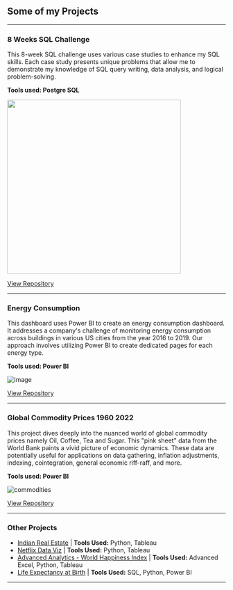 ## Some of my Projects

---

### 8 Weeks SQL Challenge

This 8-week SQL challenge uses various case studies to enhance my SQL skills. Each case study presents unique problems that allow me to demonstrate my knowledge of SQL query writing, data analysis, and logical problem-solving.

**Tools used: Postgre SQL**

<img src = "https://github.com/user-attachments/assets/2776ba14-3402-4657-8ad1-b157cca03021" width width="500" height="400" />


[View Repository](https://github.com/keshavdewan/8-Weeks-SQL-Challenge/tree/main)

---
### Energy Consumption
This dashboard uses Power BI to create an energy consumption dashboard. It addresses a company's challenge of monitoring energy consumption across buildings in various US cities from the year 2016 to 2019. Our approach involves utilizing Power BI to create dedicated pages for each energy type.

**Tools used: Power BI**

![image](https://github.com/user-attachments/assets/32157a7d-9842-40c0-ad46-1404082e5f87)


[View Repository](https://github.com/keshavdewan/Energy-Consumption)

---
### Global Commodity Prices 1960 2022
This project dives deeply into the nuanced world of global commodity prices namely Oil, Coffee, Tea and Sugar. This "pink sheet" data from the World Bank paints a vivid picture of economic dynamics. These data are potentially useful for applications on data gathering, inflation adjustments, indexing, cointegration, general economic riff-raff, and more.

**Tools used: Power BI**

![commodities](https://github.com/user-attachments/assets/7c359456-2256-4aae-b83d-a2a8d60a4923)

[View Repository](https://github.com/keshavdewan/Global-Commodity-Prices-1960---2022-)

---

### Other Projects

- [Indian Real Estate](https://github.com/keshavdewan/Indian-Real-Estate-Data) | **Tools Used:** Python, Tableau
- [Netflix Data Viz](https://github.com/keshavdewan/Netflix-Data-Viz) | **Tools Used:** Python, Tableau
- [Advanced Analytics - World Happiness Index](https://github.com/keshavdewan/Advanced-Analytics---World-Happiness-Index) | **Tools Used:** Advanced Excel, Python, Tableau
- [Life Expectancy at Birth](https://github.com/keshavdewan/Life-Expectancy-at-Birth) | **Tools Used:** SQL, Python, Power BI


---





